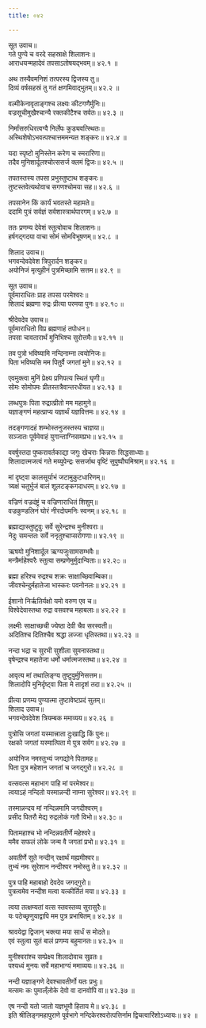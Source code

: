 ```yaml
---
title: ०४२

---
```

सूत उवाच॥  
गते पुण्ये च वरदे सहस्राक्षे शिलाशनः॥  
आराधयन्महादेवं तपसाऽतोषयद्भवम्॥ ४२.१ ॥  
  
अथ तस्यैवमनिशं तत्परस्य द्विजस्य तु॥  
दिव्यं वर्षसहस्रं तु गतं क्षणमिवाद्भुतम्॥ ४२.२ ॥  
  
वल्मीकेनावृताङ्गश्च लक्ष्यः कीटगणैर्मुनिः॥  
वज्रसूचीमुखैश्चान्यै रक्तकीटैश्च सर्वतः॥ ४२.३ ॥  
  
निर्मांसरुधिरत्वग्वै निर्लेपः कुड्यवत्स्थितः॥  
अस्थिशेषोऽभवत्पश्चात्तममन्यत शङ्करः॥ ४२.४ ॥  
  
यदा स्पृष्टो मुनिस्तेन करेण च स्मरारिणा॥  
तदैव मुनिशार्दूलश्चोत्ससर्ज क्लमं द्विजः॥ ४२.५ ॥  
  
तपतस्तस्य तपसा प्रभुस्तुष्टाथ शङ्करः॥  
तुष्टस्तवेत्यथोवाच सगणश्चोमया सह॥ ४२.६ ॥  
  
तपसानेन किं कार्यं भवतस्ते महामते॥  
ददामि पुत्रं सर्वज्ञं सर्वशास्त्रार्थपारगम्॥ ४२.७ ॥  
  
ततः प्रणम्य देवेशं स्तुत्वोवाच शिलाशनः॥  
हर्षगद्गदया वाचा सोमं सोमविभूषणम्॥ ४२.८ ॥  
  
शिलाद उवाच॥  
भगवन्देवदेवेश त्रिपुरार्दन शङ्कर॥  
अयोनिजं मृत्युहीनं पुत्रमिच्छामि सत्तम॥ ४२.९ ॥  
  
सूत उवाच॥  
पूर्वमाराधितः प्राह तपसा परमेश्वरः॥  
शिलादं ब्रह्मणा रुद्रः प्रीत्या परमया पुनः॥ ४२.१೦ ॥  
  
श्रीदेवदेव उवाच॥  
पूर्वमाराधितो विप्र ब्रह्मणाहं तपोधन॥  
तपसा चावतारार्थं मुनिभिश्च सुरोत्तमैः॥ ४२.११ ॥  
  
तव पुत्रो भविष्यामि नन्दिनाम्ना त्वयोनिजः॥  
पिता भविष्यसि मम पितुर्वै जगतां मुने॥ ४२.१२ ॥  
  
एवमुक्त्वा मुनिं प्रेक्ष्य प्रणिपत्य स्थितं घृणी॥  
सोमः सोमोपमः प्रीतस्तत्रैवान्तरधीयत॥ ४२.१३ ॥  
  
लब्धपुत्रः पिता रुद्रात्प्रीतो मम महामुने॥  
यज्ञाङ्गणं महत्प्राप्य यज्ञार्थं यज्ञवित्तमः॥ ४२.१४ ॥  
  
तदङ्गणादहं शम्भोस्तनुजस्तस्य चाज्ञया॥  
सञ्जातः पूर्वमेवाहं युगान्ताग्निसमप्रभः॥ ४२.१५ ॥  
  
ववर्षुस्तदा पुष्करावर्तकाद्या जगुः खेचराः किन्नराः सिद्धसाध्याः॥  
शिलादात्मजत्वं गते मय्युपेन्द्रः ससर्जाथ वृष्टिं सुपुष्पौघमिश्राम्॥ ४२.१६ ॥  
  
मां दृष्ट्वा कालसूर्याभं जटामुकुटधारिणम्॥  
त्र्यक्षं चतुर्भुजं बालं शूलटङ्कगदाधरम्॥ ४२.१७ ॥  
  
वज्रिणं वज्रदंष्ट्रं च वज्रिणाराधितं शिशुम्॥  
वज्रकुण्डलिनं घोरं नीरदोपमनिः स्वनम्॥ ४२.१८ ॥  
  
ब्रह्माद्यास्तुष्टुवुः सर्वे सुरेन्द्रश्च मुनीश्वराः॥  
नेदुः समन्ततः सर्वे ननृतुश्चाप्सरोगणाः॥ ४२.१९ ॥  
  
ऋषयो मुनिशार्दूल ऋग्यजुःसामसम्भवैः॥  
मन्त्रैर्माहेश्वरैः स्तुत्वा सम्प्रणेमुर्मुदान्विताः॥ ४२.२೦ ॥  
  
ब्रह्मा हरिश्च रुद्रश्च शक्रः साक्षाच्छिवाम्बिका॥  
जीवश्चेन्दुर्महातेजा भास्करः पवनोनलः॥ ४२.२१ ॥  
  
ईशानो निर्ऋतिर्यक्षो यमो वरुण एव च॥  
विश्वेदेवास्तथा रुद्रा वसवश्च महाबलाः॥ ४२.२२ ॥  
  
लक्ष्मीः साक्षाच्छची ज्येष्ठा देवी चैव सरस्वती॥  
अदितिश्च दितिश्चैव श्रद्धा लज्जा धृतिस्तथा॥ ४२.२३ ॥  
  
नन्दा भद्रा च सुरभी सुशीला सुमनास्तथा॥  
वृषेन्द्रश्च महातेजा धर्मो धर्मात्मजस्तथा॥ ४२.२४ ॥  
  
आवृत्य मां तथालिङ्ग्य तुष्टुवुर्मुनिसत्तम॥  
शिलादोपि मुनिर्दृष्ट्वा पिता मे तादृशं तदा॥ ४२.२५ ॥  
  
प्रीत्या प्रणम्य पुण्यात्मा तुष्टावेष्टप्रदं सुतम्॥  
शिलाद उवाच॥  
भगवन्देवदेवेश त्रियम्बक ममाव्यय॥ ४२.२६ ॥  
  
पुत्रोसि जगतां यस्मात्त्राता दुःखाद्धि किं पुनः॥  
रक्षको जगतां यस्मात्पिता मे पुत्र सर्वग॥ ४२.२७ ॥  
  
अयोनिज नमस्तुभ्यं जगद्योने पितामह॥  
पिता पुत्र महेशान जगतां च जगद्गुरो॥ ४२.२८ ॥  
  
वत्सवत्स महाभाग पाहि मां परमेश्वर॥  
त्वयाऽहं नन्दितो यस्मान्नन्दी नाम्ना सुरेश्वर॥ ४२.२९ ॥  
  
तस्मान्नन्दय मां नन्दिन्नमामि जगदीश्वरम्॥  
प्रसीद पितरौ मेद्य रुद्रलोकं गतौ विभो॥ ४२.३೦ ॥  
  
पितामहाश्च भो नन्दिन्नवतीर्णे महेश्वरे॥  
ममैव सफलं लोके जन्म वै जगतां प्रभो॥ ४२.३१ ॥  
  
अवतीर्णे सुते नन्दीन् रक्षार्थं मह्यमीश्वर॥  
तुभ्यं नमः सुरेशान नन्दीश्वर नमोस्तु ते॥ ४२.३२ ॥  
  
पुत्र पाहि महाबाहो देवदेव जगद्गुरो॥  
पुत्रत्वमेव नन्दीश मत्वा यत्कीर्तितं मया॥ ४२.३३ ॥  
  
त्वया तत्क्षम्यतां वत्स स्तवस्तव्य सुरासुरैः॥  
यः पठेच्छृणुयाद्वापि मम पुत्र प्रभाषितम्॥ ४२.३४ ॥  
  
श्रावयेद्वा द्विजान् भक्त्या मया सार्धं स मोदते॥  
एवं स्तुत्वा सुतं बालं प्रणम्य बहुमानतः॥ ४२.३५ ॥  
  
मुनीश्वरांश्च सम्प्रेक्ष्य शिलादोवाच सुव्रतः॥  
पश्यध्वं मुनयः सर्वे महाभाग्यं ममाव्ययः॥ ४२.३६ ॥  
  
नन्दी यज्ञाङ्गणे देवश्चावतीर्णो यतः प्रभुः॥  
मत्समः कः पुमाल्ँलोके देवो वा दानवोपि वा॥ ४२.३७ ॥  
  
एष नन्दी यतो जातो यज्ञभूमौ हिताय मे॥ ४२.३८ ॥  
इति श्रीलिङ्गमहापुराणे पूर्वभागे नन्दिकेरश्वरोत्पत्तिर्नाम द्विचत्वारिंशोऽध्यायः॥ ४२ ॥